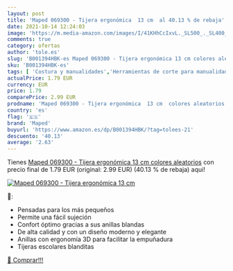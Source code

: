 ```yaml
---
layout: post
title: 'Maped 069300 - Tijera ergonómica  13 cm  al 40.13 % de rebaja'
date: 2021-10-14 12:24:03
image: 'https://m.media-amazon.com/images/I/41KHhCcIxvL._SL500_._SL400_.jpg'
comments: true
category: ofertas
author: 'tole.es'
slug: 'B001394HBK-es Maped 069300 - Tijera ergonómica 13 cm colores aleatorios'
sku: 'B001394HBK-es'
tags: [ 'Costura y manualidades','Herramientas de corte para manualidades','Hogar y cocina','Materiales para manualidades','Tijeras para manualidades','ergonómica','maped','tijera', ]
actualPrice: 1.79 EUR
currency: EUR
price: 1.79
comparePrice: 2.99 EUR
prodname: 'Maped 069300 - Tijera ergonómica  13 cm  colores aleatorios'
country: 'es'
flag: '🇪🇸'
brand: 'Maped'
buyurl: 'https://www.amazon.es/dp/B001394HBK/?tag=tolees-21'
descuento: '40.13'
average: '2.63'
---
```


Tienes [Maped 069300 - Tijera ergonómica  13 cm  colores aleatorios](https://www.amazon.es/dp/B001394HBK/?tag=tolees-21) con precio final de  1.79 EUR (original: 2.99 EUR) (40.13 %  de rebaja) aqui!

[![Maped 069300 - Tijera ergonómica  13 cm ](https://m.media-amazon.com/images/I/41KHhCcIxvL._SL500_._SL400_.jpg)](https://www.amazon.es/dp/B001394HBK/?tag=tolees-21)

🔎:

- Pensadas para los más pequeños
- Permite una fácil sujeción
- Confort óptimo gracias a sus anillas blandas
- De alta calidad y con un diseño moderno y elegante
- Anillas con ergonomía 3D para facilitar la empuñadura
- Tijeras escolares blanditas

[🛒 Comprar!!!](https://www.amazon.es/dp/B001394HBK/?tag=tolees-21)

